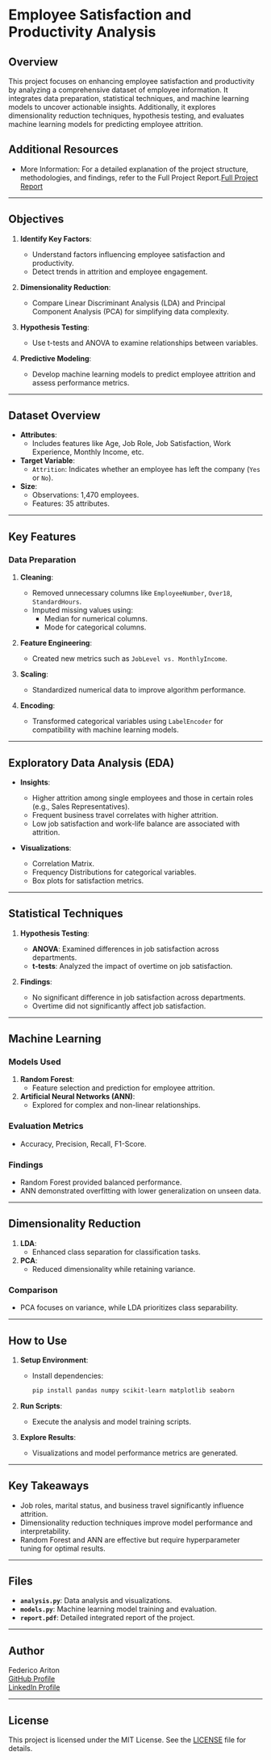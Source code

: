 # Employee Satisfaction and Productivity Analysis

## Overview

This project focuses on enhancing employee satisfaction and productivity by analyzing a comprehensive dataset of employee information. It integrates data preparation, statistical techniques, and machine learning models to uncover actionable insights. Additionally, it explores dimensionality reduction techniques, hypothesis testing, and evaluates machine learning models for predicting employee attrition.

## Additional Resources

- More Information: For a detailed explanation of the project structure, methodologies, and findings, refer to the Full Project Report.[Full Project Report](https://github.com/federicoariton/Project-4-Employee-satisfaction-and-productivity/blob/main/Federico_Ariton_Lvl8_CA2_Integrated_Report.pdf)

---

## Objectives

1. **Identify Key Factors**:
   - Understand factors influencing employee satisfaction and productivity.
   - Detect trends in attrition and employee engagement.

2. **Dimensionality Reduction**:
   - Compare Linear Discriminant Analysis (LDA) and Principal Component Analysis (PCA) for simplifying data complexity.

3. **Hypothesis Testing**:
   - Use t-tests and ANOVA to examine relationships between variables.

4. **Predictive Modeling**:
   - Develop machine learning models to predict employee attrition and assess performance metrics.

---

## Dataset Overview

- **Attributes**:
  - Includes features like Age, Job Role, Job Satisfaction, Work Experience, Monthly Income, etc.
- **Target Variable**:
  - `Attrition`: Indicates whether an employee has left the company (`Yes` or `No`).
- **Size**:
  - Observations: 1,470 employees.
  - Features: 35 attributes.

---

## Key Features

### Data Preparation
1. **Cleaning**:
   - Removed unnecessary columns like `EmployeeNumber`, `Over18`, `StandardHours`.
   - Imputed missing values using:
     - Median for numerical columns.
     - Mode for categorical columns.

2. **Feature Engineering**:
   - Created new metrics such as `JobLevel vs. MonthlyIncome`.

3. **Scaling**:
   - Standardized numerical data to improve algorithm performance.

4. **Encoding**:
   - Transformed categorical variables using `LabelEncoder` for compatibility with machine learning models.

---

## Exploratory Data Analysis (EDA)

- **Insights**:
  - Higher attrition among single employees and those in certain roles (e.g., Sales Representatives).
  - Frequent business travel correlates with higher attrition.
  - Low job satisfaction and work-life balance are associated with attrition.

- **Visualizations**:
  - Correlation Matrix.
  - Frequency Distributions for categorical variables.
  - Box plots for satisfaction metrics.

---

## Statistical Techniques

1. **Hypothesis Testing**:
   - **ANOVA**: Examined differences in job satisfaction across departments.
   - **t-tests**: Analyzed the impact of overtime on job satisfaction.

2. **Findings**:
   - No significant difference in job satisfaction across departments.
   - Overtime did not significantly affect job satisfaction.

---

## Machine Learning

### Models Used
1. **Random Forest**:
   - Feature selection and prediction for employee attrition.
2. **Artificial Neural Networks (ANN)**:
   - Explored for complex and non-linear relationships.

### Evaluation Metrics
- Accuracy, Precision, Recall, F1-Score.

### Findings
- Random Forest provided balanced performance.
- ANN demonstrated overfitting with lower generalization on unseen data.

---

## Dimensionality Reduction

1. **LDA**:
   - Enhanced class separation for classification tasks.
2. **PCA**:
   - Reduced dimensionality while retaining variance.

### Comparison
- PCA focuses on variance, while LDA prioritizes class separability.

---

## How to Use

1. **Setup Environment**:
   - Install dependencies:
     ```bash
     pip install pandas numpy scikit-learn matplotlib seaborn
     ```

2. **Run Scripts**:
   - Execute the analysis and model training scripts.

3. **Explore Results**:
   - Visualizations and model performance metrics are generated.

---

## Key Takeaways

- Job roles, marital status, and business travel significantly influence attrition.
- Dimensionality reduction techniques improve model performance and interpretability.
- Random Forest and ANN are effective but require hyperparameter tuning for optimal results.

---

## Files

- **`analysis.py`**: Data analysis and visualizations.
- **`models.py`**: Machine learning model training and evaluation.
- **`report.pdf`**: Detailed integrated report of the project.

---

## Author

Federico Ariton  
[GitHub Profile](https://github.com/federicoariton)  
[LinkedIn Profile](https://www.linkedin.com/in/federico-ariton-090b18218/)

---

## License

This project is licensed under the MIT License. See the [LICENSE](./LICENSE) file for details.
